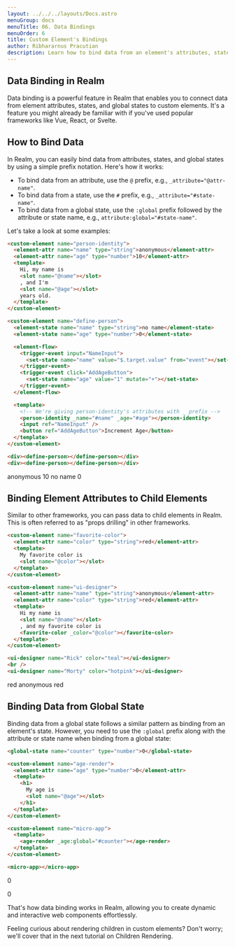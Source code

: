 ```yaml
---
layout: ../../../layouts/Docs.astro
menuGroup: docs
menuTitle: 06. Data Bindings
menuOrder: 6
title: Custom Element's Bindings
author: Ribhararnus Pracutian
description: Learn how to bind data from an element's attributes, states, and global states to the custom elements.
---
```


## Data Binding in Realm

Data binding is a powerful feature in Realm that enables you to connect data from element attributes, states, and global states to custom elements. It's a feature you might already be familiar with if you've used popular frameworks like Vue, React, or Svelte.

## How to Bind Data

In Realm, you can easily bind data from attributes, states, and global states by using a simple prefix notation. Here's how it works:

- To bind data from an attribute, use the `@` prefix, e.g., `_attribute="@attr-name"`.
- To bind data from a state, use the `#` prefix, e.g., `_attribute="#state-name"`.
- To bind data from a global state, use the `:global` prefix followed by the attribute or state name, e.g., `attribute:global="#state-name"`.

Let's take a look at some examples:

```html
<custom-element name="person-identity">
  <element-attr name="name" type="string">anonymous</element-attr>
  <element-attr name="age" type="number">10</element-attr>
  <template>
    Hi, my name is
    <slot name="@name"></slot>
    , and I'm
    <slot name="@age"></slot>
    years old.
  </template>
</custom-element>

<custom-element name="define-person">
  <element-state name="name" type="string">no name</element-state>
  <element-state name="age" type="number">0</element-state>

  <element-flow>
    <trigger-event input="NameInput">
      <set-state name="name" value="$.target.value" from="event"></set-state>
    </trigger-event>
    <trigger-event click="AddAgeButton">
      <set-state name="age" value="1" mutate="+"></set-state>
    </trigger-event>
  </element-flow>

  <template>
    <!-- We're giving person-identity's attributes with _ prefix -->
    <person-identity _name="#name" _age="#age"></person-identity>
    <input ref="NameInput" />
    <button ref="AddAgeButton">Increment Age</button>
  </template>
</custom-element>

<div><define-person></define-person></div>
<div><define-person></define-person></div>
```

<custom-element name="person-identity">
  <element-attr name="name" type="string">anonymous</element-attr>
  <element-attr name="age" type="number">10</element-attr>
  <template>
    Hi, my name is <slot name="@name"></slot>, and I'm <slot name="@age"></slot> years old.
  </template>
</custom-element>

<custom-element name="define-person">
  <element-state name="name" type="string">no name</element-state>
  <element-state name="age" type="number">0</element-state>

  <element-flow>
    <trigger-event input="NameInput">
      <set-state name="name" value="$.target.value" from="event"></set-state>
    </trigger-event>
    <trigger-event click="AddAgeButton">
      <set-state name="age" value="1" mutate="+"></set-state>
    </trigger-event>
  </element-flow>

  <template>
    <person-identity _name="#name" _age="#age"></person-identity>
    <input ref="NameInput" /> <button ref="AddAgeButton">Increment Age</button>
  </template>
</custom-element>

<realm-demo>
  <div><define-person></define-person></div>
  <div><define-person></define-person></div>
</realm-demo>

## Binding Element Attributes to Child Elements

Similar to other frameworks, you can pass data to child elements in Realm. This is often referred to as "props drilling" in other frameworks.

```html
<custom-element name="favorite-color">
  <element-attr name="color" type="string">red</element-attr>
  <template>
    My favorite color is
    <slot name="@color"></slot>
  </template>
</custom-element>

<custom-element name="ui-designer">
  <element-attr name="name" type="string">anonymous</element-attr>
  <element-attr name="color" type="string">red</element-attr>
  <template>
    Hi my name is
    <slot name="@name"></slot>
    , and my favorite color is
    <favorite-color _color="@color"></favorite-color>
  </template>
</custom-element>

<ui-designer name="Rick" color="teal"></ui-designer>
<br />
<ui-designer name="Morty" color="hotpink"></ui-designer>
```

<custom-element name="favorite-color">
  <element-attr name="color" type="string">red</element-attr>
  <template>
    My favorite color is <slot name="@color"></slot>
  </template>
</custom-element>

<custom-element name="ui-designer">
  <element-attr name="name" type="string">anonymous</element-attr>
  <element-attr name="color" type="string">red</element-attr>
  <template>
    Hi my name is <slot name="@name"></slot>. <favorite-color _color="@color"></favorite-color>
  </template>
</custom-element>

<realm-demo>
  <ui-designer name="Rick" color="teal"></ui-designer>
  <br />
  <ui-designer name="Morty" color="hotpink"></ui-designer>
</realm-demo>

## Binding Data from Global State

Binding data from a global state follows a similar pattern as binding from an element's state. However, you need to use the `:global` prefix along with the attribute or state name when binding from a global state:

```html
<global-state name="counter" type="number">0</global-state>

<custom-element name="age-render">
  <element-attr name="age" type="number">0</element-attr>
  <template>
    <h1>
      My age is
      <slot name="@age"></slot>
    </h1>
  </template>
</custom-element>

<custom-element name="micro-app">
  <template>
    <age-render _age:global="#counter"></age-render>
  </template>
</custom-element>

<micro-app></micro-app>
```

<global-state name="counter" type="number">0</global-state>

<custom-element name="age-render">
  <element-attr name="age" type="number">0</element-attr>
  <template>
    <h1>My age is <slot name="@age"></slot></h1>
  </template>
</custom-element>

<custom-element name="micro-app">
  <element-flow>
    <trigger-event click="AddCounterButton">
      <set-state global name="counter" value="1" mutate="+"></set-state>
    </trigger-event>
  </element-flow>

  <template>
    <age-render _age:global="#counter"></age-render>
    <button ref="AddCounterButton">Add counter</button>
  </template>
</custom-element>

<realm-demo>
  <micro-app></micro-app>
</realm-demo>

That's how data binding works in Realm, allowing you to create dynamic and interactive web components effortlessly.

Feeling curious about rendering children in custom elements? Don't worry; we'll cover that in the next tutorial on <anchor-link href="/docs/learn/children">Children Rendering</anchor-link>.
